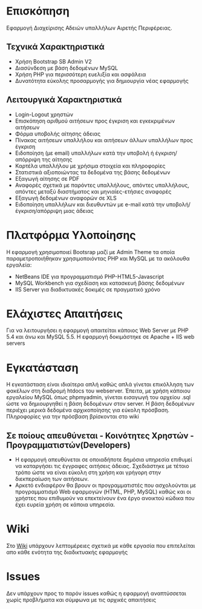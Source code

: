 # Επισκόπηση

Εφαρμογή Διαχείρισης Αδειών υπαλλήλων Αιρετής Περιφέρειας.

## Τεχνικά Χαρακτηριστικά

* Χρήση Bootstrap SB Admin V2
* Διασύνδεση με βάση δεδομένων MySQL
* Χρήση PHP για περισσότερη ευελιξία και ασφάλεια
* Δυνατότητα εύκολης προσαρμογής για δημιουργία νέας εφαρμογής

## Λειτουργικά Χαρακτηριστικά

* Login-Logout χρηστών
* Επισκόπηση αριθμού αιτήσεων προς έγκριση και εγκεκριμένων αιτήσεων
* Φόρμα υποβολής αίτησης άδειας
* Πίνακας αιτήσεων υπαλλήλου και αιτήσεων άλλων υπαλλήλων προς έγκριση
* Ειδοποίηση (με email) υπαλλήλων κατά την υποβολή ή έγκριση/απόρριψη της αίτησης
* Καρτέλα υπαλλήλου με χρήσιμα στοιχεία και πληροφορίες
* Στατιστικά αξιοποιώντας τα δεδομένα της βάσης δεδομένων
* Εξαγωγή αίτησης σε PDF
* Αναφορές σχετικά με παρόντες υπαλλήλους, απόντες υπαλλήλους, απόντες μεταξύ διαστήματος και μηνιαίες-ετήσιες αναφορές
* Εξαγωγή δεδομένων αναφορών σε XLS
* Ειδοποίηση υπαλλήλων και διευθυντών με e-mail κατά την υποβολή/έγκριση/απόρριψη μιας άδειας


# Πλατφόρμα Υλοποίησης

Η εφαρμογή χρησιμοποιεί Bootsrap μαζί με Admin Theme τα οποία παραμετροποιήθηκαν χρησιμοποιόντας PHP και MySQL με τα ακόλουθα εργαλεία:

* NetBeans IDE για προγραμματισμό PHP-HTML5-Javascript
* MySQL Workbench για σχεδίαση και κατασκευή βάσης δεδομένων
* IIS Server για διαδικτυακές δοκιμές σε πραγματικό χρόνο

# Ελάχιστες Απαιτήσεις

Για να λειτουργήσει η εφαρμογή απαιτείται κάποιος Web Server με PHP 5.4 και άνω και MySQL 5.5. Η εφαρμογή δοκιμάστηκε σε Apache + IIS web servers

# Εγκατάσταση

Η εγκατάσταση είναι ιδιαίτερα απλή καθώς απλά γίνεται επικόλληση των φακέλων στη διαδρομή htdocs του webserver. Έπειτα, με χρήση κάποιου εργαλείου MySQL όπως
phpmyadmin, γίνεται εισαγωγή του αρχείου .sql ώστε να δημιουργηθεί η βάση δεδομένων στον server. Η βάση δεδομένων περιέχει μερικά δεδομένα αρχικοποίησης για 
εύκολη πρόσβαση. Πληροφορίες για την πρόσβαση βρίσκονται στο wiki

## Σε ποίους απευθύνεται - Κοινότητες Χρηστών - Προγραμματιστών(Developers) ##

* Η εφαρμογή απευθύνεται σε οποιαδήποτε δημόσια υπηρεσία επιθυμεί να καταργήσει τις έγγραφες αιτήσεις άδειας. Σχεδιάστηκε με τέτοιο τρόπο ώστε να είναι
εύκολη στη χρήση και γρήγορη στην διεκπεραίωση των αιτήσεων.
* Αρκετό ενδιαφέρον θα βρουν οι προγραμματιστές που ασχολούνται με προγραμματισμό Web εφαρμογών (HTML, PHP, MySQL) καθώς και οι χρήστες που 
επιθυμούν να επεκτείνουν ένα έργο ανοικτού κώδικα που έχει ευρεία χρήση σε κάποια υπηρεσία.

# Wiki

Στο [Wiki](https://github.com/ellak-monades-aristeias/adeies-form/wiki) υπάρχουν λεπτομέρειες σχετικά με κάθε εργασία που επιτελείται απο κάθε ενότητα της διαδικτυακής εφαρμογής

# Issues

Δεν υπάρχουν προς το παρόν issues καθώς η εφαρμογή αναπτύσσεται χωρίς προβλήματα και σύμφωνα με τις αρχικές απαιτήσεις
